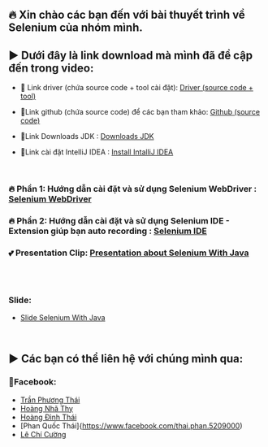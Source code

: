 ## 🔥 Xin chào các bạn đến với bài thuyết trình về Selenium của nhóm mình.

### <h2>▶ Dưới đây là link download mà mình đã đề cập đến trong video:</h2>

- 🔗 Link driver (chứa source code + tool cài đặt): [Driver (source code + tool)](https://drive.google.com/drive/folders/1C5srBIxtN09aIklQS27I9H9nwlzaRC2N?fbclid=IwAR0kjsIB-T2LCGCmrY-6kmuMdNLfwQ7dWrdNXqKYRNj8K9Ayx12GxyN2H3M)

- 🔗Link github (chứa source code) để các bạn tham khảo: [Github (source code)](https://github.com/Thaivip00/swt-selenium)

- 🔗Link Downloads JDK : [Downloads JDK](https://www.oracle.com/java/technologies/downloads/)

- 🔗Link cài đặt IntelliJ IDEA : [Install IntalliJ IDEA](https://www.jetbrains.com/idea/download/#section=windows)

</br>

### 🔥 Phần 1: Hướng dẫn cài đặt và sử dụng Selenium WebDriver : [Selenium WebDriver](https://www.youtube.com/watch?v=f-1-V2xRPIM&t=0s)

### 🔥 Phần 2: Hướng dẫn cài đặt và sử dụng Selenium IDE - Extension giúp bạn auto recording : [Selenium IDE](https://www.youtube.com/watch?v=O81wJ37mDlU&t=0s)

### 💕 Presentation Clip: [Presentation about Selenium With Java](https://www.youtube.com/watch?v=ybsNU1OAki8&t=0s)

</br>

# <h3>Slide:</h3>
- [Slide Selenium With Java](https://docs.google.com/presentation/d/1hWaF_INosbZNn7oZpWepab-_KTMZU79g/edit#slide=id.p1)

</br>
 
### <h2>▶ Các bạn có thể liên hệ với chúng mình qua:</h2>

### 📢Facebook:

- [Trần Phương Thái](https://www.facebook.com/thaiyeunguyet)
- [Hoàng Nhã Thy](https://www.facebook.com/OrieSocuteee)
- [Hoàng Đình Thái](https://www.facebook.com/tuitenthaiii)
- [Phan Quốc Thái]{https://www.facebook.com/thai.phan.5209000)
- [Lê Chí Cường](https://www.facebook.com/Lcc060798)

</br>


